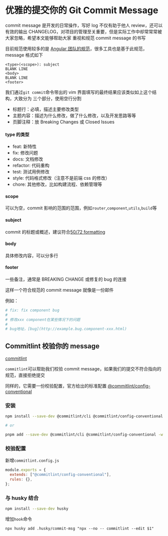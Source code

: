 # 优雅的提交你的 Git Commit Message

commit message 是开发的日常操作，写好 log 不仅有助于他人 review，还可以有效的输出
CHANGELOG，对项目的管理至关重要，但是实际工作中却常常常被大家忽略，希望本文能够帮助大家
重视和规范 commit message 的书写

目前规范使用较多的是 [Angular 团队的规范](https://github.com/angular/angular.js/blob/master/DEVELOPERS.md#-git-commit-guidelines)，很多工具也是基于此规范，message 格式如下

```
<type>(<scope>): subject
BLANK LINE
<body>
BLANK LINE
<footer>
```

我们通过`git commit`命令带出的 vim 界面填写的最终结果应该类似如上这个结构，大致分为
三个部分，使用空行分割

- 标题行：必填，描述主要修改类型
- 主题内容：描述为什么修改，做了什么修改，以及开发思路等等
- 页脚注释：放 Breaking Changes 或 Closed Issues

#### type 的类型

- feat: 新特性
- fix: 修改问题
- docs: 文档修改
- refactor: 代码重构
- test: 测试用例修改
- style: 代码格式修改（注意不是前端 css 的修改）
- chore: 其他修改，比如构建流程、依赖管理等

#### scope

可以为空，commit 影响的范围的范围，例如`router`,`component`,`utils`,`build`等

#### subject

commit 的标题或概述，建议符合[50/72 formatting](https://stackoverflow.com/questions/2290016/git-commit-messages-50-72-formatting)

#### body

具体修改内容，可以分多行

#### footer

一些备注，通常是 BREAKING CHANGE 或修复的 bug 的连接

这样一个符合规范的 commit message 就像是一份邮件

例如：

```bash
# fix: fix component bug
#
# 修改xxx component在某些情况下的问题
#
# bug地址，[bug](http://example.bug.component-xxx.html)
```

## Commitlint 校验你的 message

[commitlint](https://github.com/conventional-changelog/commitlint)

`commitlint`可以帮助我们校验 commit message，如果我们的提交不符合指向的规范，直接拒绝提交

同样的，它需要一份校验配置，官方给出的标准配置 [@commitlint/config-conventional](https://github.com/conventional-changelog/commitlint/tree/master/@commitlint/config-conventional)

### 安装

```bash
npm install --save-dev @commitlint/cli @commitlint/config-conventional

# or

pnpm add --save-dev @commitlint/cli @commitlint/config-conventional -w
```

### 校验配置

新增`commitlint.config.js`

```js
module.exports = {
  extends: ["@commitlint/config-conventional"],
  rules: {},
};
```

### 与 husky 结合

```bash
npm install --save-dev husky
```

增加`hook`命令

```
npx husky add .husky/commit-msg "npx --no -- commitlint --edit $1"
```
